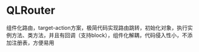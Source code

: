 # QLRouter
组件化路由，target-action方案，极简代码实现路由跳转，初始化对象，执行实例方法、类方法，并且有回调（支持block），组件化解耦，代码侵入性小，不添加注册表，方便易用
